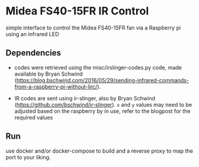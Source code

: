 # Midea FS40-15FR IR Control

simple interface to control the Midea FS40-15FR fan via a Raspberry pi using an infrared LED

## Dependencies
- codes were retrieved using the misc/irslinger-codes.py code, made available by Bryan Schwind (https://blog.bschwind.com/2016/05/29/sending-infrared-commands-from-a-raspberry-pi-without-lirc/).

- IR codes are sent using ir-slinger, also by Bryan Schwind (https://github.com/bschwind/ir-slinger). `x` and `y` values may need to be adjusted based on the raspberry by in use, refer to the blogpost for the required values

## Run

use docker and/or docker-compose to build and a reverse proxy to map the port to your liking.